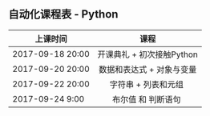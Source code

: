 ##  自动化课程表 - Python

| 上课时间           | 课程           |
| ------------- |:-------------:| 
| 2017-09-18  20:00  | 开课典礼 + 初次接触Python | 
| 2017-09-20  20:00  |  数据和表达式 +  对象与变量     |  
| 2017-09-22  20:00  |   字符串 + 列表和元组    |  
| 2017-09-24  9:00  |   布尔值 和 判断语句    | 
